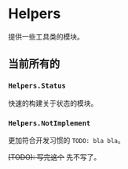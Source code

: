 # Helpers

提供一些工具类的模块。

## 当前所有的

### `Helpers.Status`

快速的构建关于状态的模块。

### `Helpers.NotImplement`

更加符合开发习惯的 `TODO: bla bla`。

~~[TODO): 写完这个~~ 先不写了。
